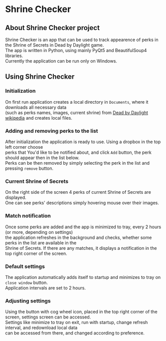 # Shrine Checker

## About Shrine Checker project

Shrine Checker is an app that can be used to track appearence of perks
in the Shrine of Secrets in Dead by Daylight game.  
The app is written in Python, using mainly PyQt5 and BeautifulSoup4 libraries.  
Currently the application can be run only on Windows.

## Using Shrine Checker

### Initialization

On first run application creates a local directory in `Documents`, where it downloads all necessary data  
(such as perks names, images, current shrine) from [Dead by Daylight wikipedia](https://deadbydaylight.fandom.com/wiki/Dead_by_Daylight_Wiki) and creates local files.  

### Adding and removing perks to the list
  
After initialization the application is ready to use. Using a dropbox in the top left corner choose  
perks that You'd like to be notified about, and click `Add` button, the perk should appear then in the list below.  
Perks can be then removed by simply selecting the perk in the list and pressing `remove` button.

### Current Shrine of Secrets

On the right side of the screen 4 perks of current Shrine of Secrets are displayed.  
One can see perks' descriptions simply hovering mouse over their images. 

### Match notification

Once some perks are added and the app is minimized to tray, every 2 hours (or more, depending on settings)  
the application refreshes in the background and checks, whether some perks in the list are available in the  
Shrine of Secrets. If there are any matches, it displays a notification in the top right corner of the screen.

### Default settings

The application automatically adds itself to startup and minimizes to tray on `close window` button.  
Application intervals are set to 2 hours.

### Adjusting settings

Using the button with cog wheel icon, placed in the top right corner of the screen, settings screen can be accessed.  
Settings like minimize to tray on exit, run with startup, change refresh interval, and redownload local data  
can be accessed from there, and changed according to preference.
